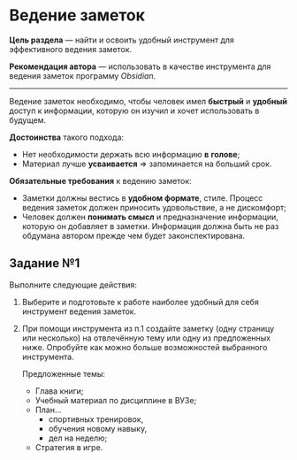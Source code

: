 # Ведение заметок

**Цель раздела** — найти и освоить удобный инструмент для эффективного ведения заметок.

**Рекомендация автора** — использовать в качестве инструмента для ведения заметок программу *Obsidian*.

---

Ведение заметок необходимо, чтобы человек имел **быстрый** и **удобный** доступ к информации, которую он изучил и хочет использовать в будущем.

**Достоинства** такого подхода:

- Нет необходимости держать всю информацию **в** **голове**;
- Материал лучше **усваивается** ⇒ запоминается на больший срок.

**Обязательные требования** к ведению заметок:

- Заметки должны вестись в **удобном формате**, стиле. Процесс ведения заметок должен приносить удовольствие, а не дискомфорт;
- Человек должен **понимать смысл** и предназначение информации, которую он добавляет в заметки. Информация должна быть не раз обдумана автором прежде чем будет законспектирована.

## Задание №1

Выполните следующие действия:

1. Выберите и подготовьте к работе наиболее удобный для себя инструмент ведения заметок.
2. При помощи инструмента из п.1 cоздайте заметку (одну страницу или несколько) на отвлечённую тему или одну из предложенных ниже. Опробуйте как можно больше возможностей выбранного инструмента.
    
	Предложенные темы:

	- Глава книги;
	- Учебный материал по дисциплине в ВУЗе;
	- План...
		- спортивных тренировок,
		- обучения новому навыку,
		- дел на неделю;
	- Стратегия в игре.